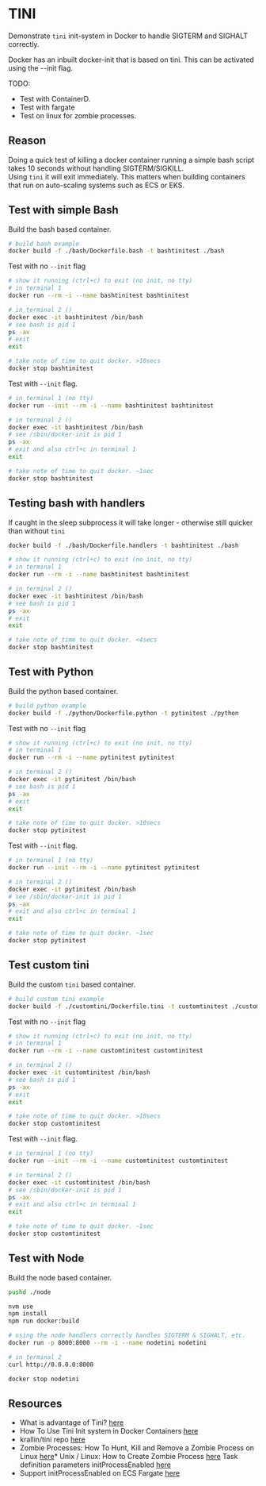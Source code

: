 # TINI

Demonstrate `tini` init-system in Docker to handle SIGTERM and SIGHALT correctly.  

Docker has an inbuilt docker-init that is based on tini.  This can be activated using the --init flag.  

TODO:

* Test with ContainerD.
* Test with fargate
* Test on linux for zombie processes.

## Reason

Doing a quick test of killing a docker container running a simple bash script takes 10 seconds without handling SIGTERM/SIGKILL.  
Using `tini` it will exit immediately.  This matters when building containers that run on auto-scaling systems such as ECS or EKS.  

## Test with simple Bash

Build the bash based container.  

```sh
# build bash example
docker build -f ./bash/Dockerfile.bash -t bashtinitest ./bash
```

Test with no `--init` flag  

```sh
# show it running (ctrl+c) to exit (no init, no tty)
# in terminal 1 
docker run --rm -i --name bashtinitest bashtinitest

# in terminal 2 ()
docker exec -it bashtinitest /bin/bash 
# see bash is pid 1
ps -ax 
# exit 
exit

# take note of time to quit docker. >10secs 
docker stop bashtinitest
```

Test with `--init` flag.  

```sh
# in terminal 1 (no tty)
docker run --init --rm -i --name bashtinitest bashtinitest  

# in terminal 2 ()
docker exec -it bashtinitest /bin/bash 
# see /sbin/docker-init is pid 1
ps -ax 
# exit and also ctrl+c in terminal 1
exit

# take note of time to quit docker. ~1sec 
docker stop bashtinitest
```

## Testing bash with handlers

If caught in the sleep subprocess it will take longer - otherwise still quicker than without `tini`  

```sh
docker build -f ./bash/Dockerfile.handlers -t bashtinitest ./bash  

# show it running (ctrl+c) to exit (no init, no tty)
# in terminal 1 
docker run --rm -i --name bashtinitest bashtinitest

# in terminal 2 ()
docker exec -it bashtinitest /bin/bash 
# see bash is pid 1
ps -ax 
# exit 
exit

# take note of time to quit docker. <4secs
docker stop bashtinitest
```

## Test with Python

Build the python based container.  

```sh
# build python example
docker build -f ./python/Dockerfile.python -t pytinitest ./python
```

Test with no `--init` flag  

```sh
# show it running (ctrl+c) to exit (no init, no tty)
# in terminal 1 
docker run --rm -i --name pytinitest pytinitest

# in terminal 2 ()
docker exec -it pytinitest /bin/bash 
# see bash is pid 1
ps -ax 
# exit 
exit

# take note of time to quit docker. >10secs 
docker stop pytinitest
```

Test with `--init` flag.  

```sh
# in terminal 1 (no tty)
docker run --init --rm -i --name pytinitest pytinitest  

# in terminal 2 ()
docker exec -it pytinitest /bin/bash 
# see /sbin/docker-init is pid 1
ps -ax 
# exit and also ctrl+c in terminal 1
exit

# take note of time to quit docker. ~1sec 
docker stop pytinitest
```

## Test custom tini

Build the custom `tini` based container.  

```sh
# build custom tini example
docker build -f ./customtini/Dockerfile.tini -t customtinitest ./customtini
```

Test with no `--init` flag  

```sh
# show it running (ctrl+c) to exit (no init, no tty)
# in terminal 1 
docker run --rm -i --name customtinitest customtinitest

# in terminal 2 ()
docker exec -it customtinitest /bin/bash 
# see bash is pid 1
ps -ax 
# exit 
exit

# take note of time to quit docker. >10secs 
docker stop customtinitest
```

Test with `--init` flag.  

```sh
# in terminal 1 (no tty)
docker run --init --rm -i --name customtinitest customtinitest  

# in terminal 2 ()
docker exec -it customtinitest /bin/bash 
# see /sbin/docker-init is pid 1
ps -ax 
# exit and also ctrl+c in terminal 1
exit

# take note of time to quit docker. ~1sec 
docker stop customtinitest
```

## Test with Node

Build the node based container.  

```sh
pushd ./node

nvm use
npm install
npm run docker:build

# using the node handlers correctly handles SIGTERM & SIGHALT, etc.
docker run -p 8000:8000 --rm -i --name nodetini nodetini         

# in terminal 2 
curl http://0.0.0.0:8000

docker stop nodetini
```


## Resources

* What is advantage of Tini? [here](https://github.com/krallin/tini/issues/)  
* How To Use Tini Init system in Docker Containers [here](https://computingforgeeks.com/use-tini-init-system-in-docker-containers/)  
* krallin/tini repo [here](https://github.com/krallin/tini)
* Zombie Processes: How To Hunt, Kill and Remove a Zombie Process on Linux [here](https://www.alibabacloud.com/blog/zombie-processes-how-to-hunt-kill-and-remove-a-zombie-process-on-linux_597383)* Unix / Linux: How to Create Zombie Process [here](https://stackpointer.io/unix/unix-linux-create-zombie-process/625/)
Task definition parameters initProcessEnabled [here](https://docs.aws.amazon.com/AmazonECS/latest/developerguide/task_definition_parameters.html)
* Support initProcessEnabled on ECS Fargate [here](https://github.com/cloudposse/terraform-aws-ecs-container-definition/issues/143)
